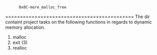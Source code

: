           0x0C-more_malloc_free
============================================
The dir containt project tasks on the following functions in regards to dynamic memory allocation.
1. malloc
2. exit (3)
3. realloc
